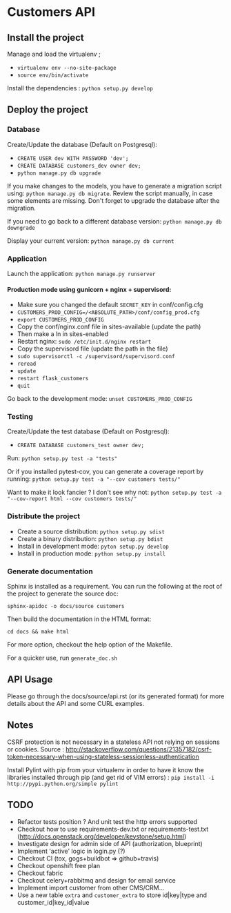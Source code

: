 # Customers API

## Install the project

Manage and load the virtualenv ;

 * `virtualenv env --no-site-package`
 * `source env/bin/activate`

Install the dependencies : `python setup.py develop`

## Deploy the project

### Database

Create/Update the database (Default on Postgresql):

 * `CREATE USER dev WITH PASSWORD 'dev';`
 * `CREATE DATABASE customers_dev owner dev;`
 * `python manage.py db upgrade`

If you make changes to the models, you have to generate a migration
script using: `python manage.py db migrate`.
Review the script manually, in case some elements are missing.
Don't forget to upgrade the database after the migration.

If you need to go back to a different database version:
`python manage.py db downgrade`

Display your current version: `python manage.py db current`

### Application

Launch the application: `python manage.py runserver`

#### Production mode using gunicorn + nginx + supervisord:

 * Make sure you changed the default `SECRET_KEY` in conf/config.cfg
 * `CUSTOMERS_PROD_CONFIG=/<ABSOLUTE_PATH>/conf/config_prod.cfg`
 * `export CUSTOMERS_PROD_CONFIG`
 * Copy the conf/nginx.conf file in sites-available (update the path)
 * Then make a ln in sites-enabled
 * Restart nginx: `sudo /etc/init.d/nginx restart`
 * Copy the supervisord file (update the path in the file)
 * `sudo supervisorctl -c /supervisord/supervisord.conf`
 * `reread`
 * `update`
 * `restart flask_customers`
 * `quit`

Go back to the development mode: `unset CUSTOMERS_PROD_CONFIG`

### Testing

Create/Update the test database (Default on Postgresql):

 * `CREATE DATABASE customers_test owner dev;`

Run: `python setup.py test -a "tests"`

Or if you installed pytest-cov, you can generate a coverage report by
running: `python setup.py test -a "--cov customers tests/"`

Want to make it look fancier ? I don't see why not:
`python setup.py test -a "--cov-report html --cov customers tests/"`

### Distribute the project

 * Create a source distribution: `python setup.py sdist`
 * Create a binary distribution: `python setup.py bdist`
 * Install in development mode: `pyton setup.py develop`
 * Install in production mode: `python setup.py install`


### Generate documentation

Sphinx is installed as a requirement. You can run the following
at the root of the project to generate the source doc:

`sphinx-apidoc -o docs/source customers`

Then build the documentation in the HTML format:

`cd docs && make html`

For more option, checkout the help option of the Makefile.

For a quicker use, run `generate_doc.sh`

## API Usage

Please go through the docs/source/api.rst (or its generated format)
for more details about the API and some CURL examples.

## Notes

CSRF protection is not necessary in a stateless API not
relying on sessions or cookies. Source :
http://stackoverflow.com/questions/21357182/csrf-token-necessary-when-using-stateless-sessionless-authentication

Install Pylint with pip from your virtualenv in order to have it know
the libraries installed through pip (and get rid of VIM errors) :
`pip install -i http://pypi.python.org/simple pylint`

## TODO

 * Refactor tests position ? And unit test the http errors supported
 * Checkout how to use requirements-dev.txt or requirements-test.txt (http://docs.openstack.org/developer/keystone/setup.html)
 * Investigate design for admin side of API (authorization, blueprint)
 * Implement 'active' logic in login.py (?)
 * Checkout CI (tox, gogs+buildbot => github+travis)
 * Checkout openshift free plan
 * Checkout fabric
 * Checkout celery+rabbitmq and design for email service
 * Implement import customer from other CMS/CRM...
 * Use a new table `extra` and `customer_extra` to store id|key|type and customer_id|key_id|value
